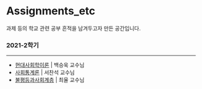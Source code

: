 # Assignments_etc

과제 등의 학교 관련 공부 흔적을 남겨두고자 만든 공간입니다.

### 2021-2학기

---

- [현대사회학이론](현대사회학이론/) | 백승욱 교수님
- [사회통계론](사회통계론/) | 서찬석 교수님
- [불평등과사회계층](불평등과사회계층/) | 최율 교수님
